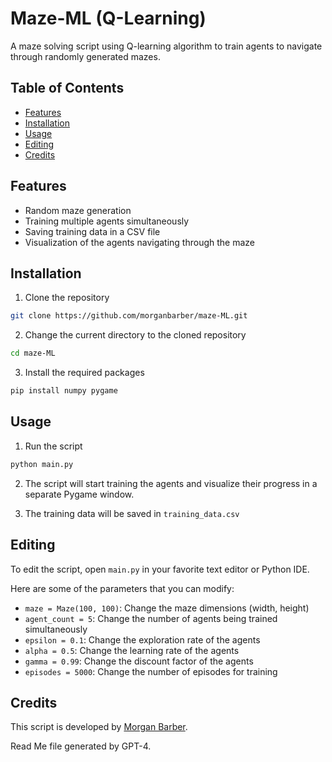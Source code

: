# Maze-ML (Q-Learning)

A maze solving script using Q-learning algorithm to train agents to navigate through randomly generated mazes.

## Table of Contents

- [Features](#features)
- [Installation](#installation)
- [Usage](#usage)
- [Editing](#editing)
- [Credits](#credits)

## Features

- Random maze generation
- Training multiple agents simultaneously
- Saving training data in a CSV file
- Visualization of the agents navigating through the maze

## Installation

1. Clone the repository
```bash
git clone https://github.com/morganbarber/maze-ML.git
```

2. Change the current directory to the cloned repository
```bash
cd maze-ML
```

3. Install the required packages
```bash
pip install numpy pygame
```

## Usage

1. Run the script
```bash
python main.py
```

2. The script will start training the agents and visualize their progress in a separate Pygame window.

3. The training data will be saved in `training_data.csv`

## Editing

To edit the script, open `main.py` in your favorite text editor or Python IDE.

Here are some of the parameters that you can modify:

- `maze = Maze(100, 100)`: Change the maze dimensions (width, height)
- `agent_count = 5`: Change the number of agents being trained simultaneously
- `epsilon = 0.1`: Change the exploration rate of the agents
- `alpha = 0.5`: Change the learning rate of the agents
- `gamma = 0.99`: Change the discount factor of the agents
- `episodes = 5000`: Change the number of episodes for training

## Credits

This script is developed by [Morgan Barber](https://github.com/morganbarber).

Read Me file generated by GPT-4.
